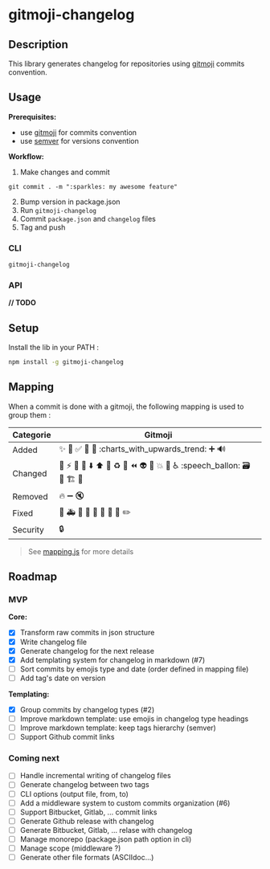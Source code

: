# gitmoji-changelog

## Description

This library generates changelog for repositories using [gitmoji](https://gitmoji.carloscuesta.me/) commits convention.

## Usage

**Prerequisites:**
- use [gitmoji](https://gitmoji.carloscuesta.me/) for commits convention
- use [semver](https://semver.org/) for versions convention

**Workflow:**
1. Make changes and commit
  ```
  git commit . -m ":sparkles: my awesome feature"
  ```
2. Bump version in package.json
3. Run `gitmoji-changelog`
4. Commit `package.json` and `changelog` files
5. Tag and push

### CLI

```bash
gitmoji-changelog
```

### API

**// TODO**

## Setup

Install the lib in your PATH : 

```bash
npm install -g gitmoji-changelog
```

## Mapping

When a commit is done with a gitmoji, the following mapping is used to group them : 

| Categorie | Gitmoji |
|---|---|
| Added | :sparkles: :tada: :white_check_mark: :bookmark: :construction_worker: :charts_with_upwards_trend: :heavy_plus_sign: :loud_sound: |
| Changed | :art: :zap: :lipstick: :rotating_light: :arrow_down: :arrow_up: :pushpin: :recycle: :wrench: :rewind: :alien: :truck: :boom: :bento: :wheelchair: :speech_ballon: :card_file_box: :children_crossing: :building_construction: :iphone: |
| Removed | :fire: :heavy_minus_sign: :mute: |
| Fixed | :bug: :ambulance: :apple: :penguin: :checkered_flag: :robot: :green_apple: :green_heart: :pencil2: |
| Security | :lock: |


> See [mapping.js](packages/gitmoji-changelog-core/src/mapping.js) for more details

## Roadmap

### MVP

**Core:**
- [x] Transform raw commits in json structure
- [x] Write changelog file
- [x] Generate changelog for the next release
- [x] Add templating system for changelog in markdown (#7)
- [ ] Sort commits by emojis type and date (order defined in mapping file)
- [ ] Add tag's date on version

**Templating:**
- [x] Group commits by changelog types (#2)
- [ ] Improve markdown template: use emojis in changelog type headings
- [ ] Improve markdown template: keep tags hierarchy (semver)
- [ ] Support Github commit links

### Coming next

- [ ] Handle incremental writing of changelog files
- [ ] Generate changelog between two tags
- [ ] CLI options (output file, from, to)
- [ ] Add a middleware system to custom commits organization (#6)
- [ ] Support Bitbucket, Gitlab, ... commit links
- [ ] Generate Github release with changelog
- [ ] Generate Bitbucket, Gitlab, ... relase with changelog
- [ ] Manage monorepo (package.json path option in cli)
- [ ] Manage scope (middleware ?)
- [ ] Generate other file formats (ASCIIdoc...)
